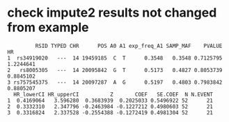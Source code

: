 # check impute2 results not changed from example

             RSID TYPED CHR      POS A0 A1 exp_freq_A1 SAMP_MAF    PVALUE        HR
    1  rs34919020   ---  14 19459185  C  T      0.3548   0.3548 0.7125795 1.2244641
    2   rs8005305   ---  14 20095842  G  T      0.5173   0.4827 0.8053739 0.8845102
    3 rs757545375   ---  14 20097287  A  G      0.5197   0.4803 0.7983842 0.8805207
      HR_lowerCI HR_upperCI          Z       COEF   SE.COEF  N N.EVENT
    1  0.4169064   3.596280  0.3683939  0.2025033 0.5496922 52      21
    2  0.3332310   2.347796 -0.2463984 -0.1227212 0.4980603 52      21
    3  0.3316824   2.337528 -0.2554388 -0.1272419 0.4981304 52      21

